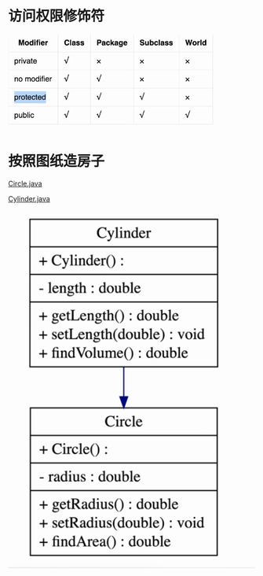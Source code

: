 # 访问权限修饰符

![img.png](img.png)

# 按照图纸造房子

[Circle.java](Circle.java)

[Cylinder.java](Cylinder.java)

![img_1.png](img_1.png)


